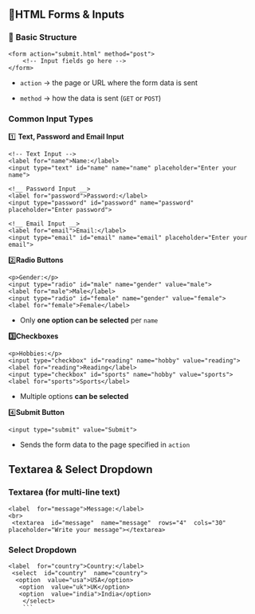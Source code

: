 
## 📝HTML Forms & Inputs
### 📌 **Basic Structure**
```
<form action="submit.html" method="post">
    <!-- Input fields go here -->
</form>
```
-   `action` → the page or URL where the form data is sent
    
-   `method` → how the data is sent (`GET` or `POST`)

### **Common Input Types**
1️⃣ **Text, Password and Email  Input**
```
<!-- Text Input -->
<label for="name">Name:</label>
<input type="text" id="name" name="name" placeholder="Enter your name"> 

<!__ Password Input __>
<label for="password">Password:</label>
<input type="password" id="password" name="password" placeholder="Enter password">

<!__ Email Input __>
<label for="email">Email:</label>
<input type="email" id="email" name="email" placeholder="Enter your email">
```
2️⃣**Radio Buttons**
```
<p>Gender:</p>
<input type="radio" id="male" name="gender" value="male">
<label for="male">Male</label>
<input type="radio" id="female" name="gender" value="female">
<label for="female">Female</label>
```

-   Only **one option can be selected** per `name`

**3️⃣Checkboxes**
```
<p>Hobbies:</p>
<input type="checkbox" id="reading" name="hobby" value="reading">
<label for="reading">Reading</label>
<input type="checkbox" id="sports" name="hobby" value="sports">
<label for="sports">Sports</label>
```
-   Multiple options **can be selected**

4️⃣**Submit Button**
```
<input type="submit" value="Submit">
```
-   Sends the form data to the page specified in `action`


## Textarea & Select Dropdown

### Textarea (for multi-line text)

```
<label  for="message">Message:</label>
<br>
 <textarea  id="message"  name="message"  rows="4"  cols="30"  placeholder="Write your message"></textarea>
``` 

### Select Dropdown

```
<label  for="country">Country:</label>
 <select  id="country"  name="country">
  <option  value="usa">USA</option>
   <option  value="uk">UK</option> 
   <option  value="india">India</option>
    </select>
    ```